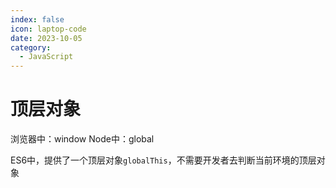 ```yaml
---
index: false
icon: laptop-code
date: 2023-10-05
category:
  - JavaScript
---
```


# 顶层对象

浏览器中：window
Node中：global

ES6中，提供了一个顶层对象`globalThis`，不需要开发者去判断当前环境的顶层对象
